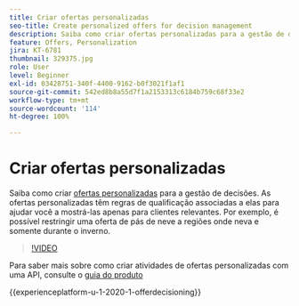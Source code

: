 ```yaml
---
title: Criar ofertas personalizadas
seo-title: Create personalized offers for decision management
description: Saiba como criar ofertas personalizadas para a gestão de decisões. As ofertas personalizadas têm regras de qualificação associadas a elas para ajudar você a mostrá-las apenas para clientes relevantes.
feature: Offers, Personalization
jira: KT-6781
thumbnail: 329375.jpg
role: User
level: Beginner
exl-id: 03428751-340f-4400-9162-b0f3021f1af1
source-git-commit: 542ed8b8a55d7f1a2153313c6184b759c68f33e2
workflow-type: tm+mt
source-wordcount: '114'
ht-degree: 100%

---
```


# Criar ofertas personalizadas

Saiba como criar [ofertas personalizadas](https://experienceleague.adobe.com/docs/journey-optimizer/using/offer-decisioniong/managing-offers-in-the-offer-library/creating-personalized-offers.html?lang=pt-BR) para a gestão de decisões. As ofertas personalizadas têm regras de qualificação associadas a elas para ajudar você a mostrá-las apenas para clientes relevantes. Por exemplo, é possível restringir uma oferta de pás de neve a regiões onde neva e somente durante o inverno.

>[!VIDEO](https://video.tv.adobe.com/v/329375?quality=12&learn=on)

Para saber mais sobre como criar atividades de ofertas personalizadas com uma API, consulte o [guia do produto](https://experienceleague.adobe.com/docs/journey-optimizer/using/offer-decisioniong/api-reference/offers-api/personalized-offers/create.html?lang=pt-BR)

{{experienceplatform-u-1-2020-1-offerdecisioning}}
